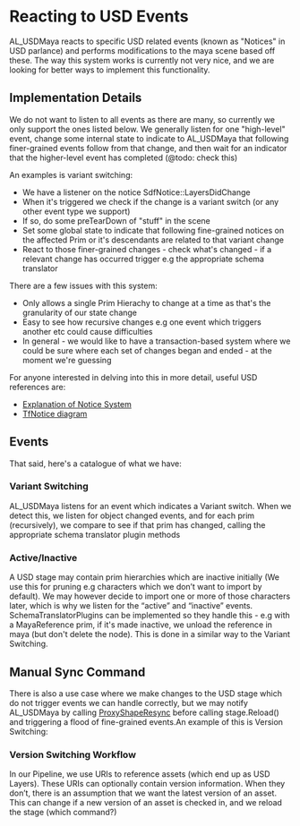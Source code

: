 # Reacting to USD Events

AL_USDMaya reacts to specific USD related events (known as "Notices" in USD parlance) and performs modifications to the maya scene based off these. The way this system works is currently not very nice, and we are looking for better ways to implement this functionality. 

## Implementation Details
We do not want to listen to all events as there are many, so currently we only support the ones listed below. We generally listen for one "high-level" event, change some internal state to indicate to AL_USDMaya that following finer-grained events follow from that change, and then wait for an indicator that the higher-level event has completed (@todo: check this)

An examples is variant switching:
+ We have a listener on the notice SdfNotice::LayersDidChange 
+ When it's triggered we check if the change is a variant switch (or any other event type we support)
+ If so, do some preTearDown of "stuff" in the scene
+ Set some global state to indicate that following fine-grained notices on the affected Prim or it's descendants are related to that variant change
+ React to those finer-grained changes - check what's changed - if a relevant change has occurred trigger e.g the appropriate schema translator

There are a few issues with this system:
+ Only allows a single Prim Hierachy to change at a time as that's the granularity of our state change
+ Easy to see how recursive changes e.g one event which triggers another etc could cause difficulties
+ In general - we would like to have a transaction-based system where we could be sure where each set of changes began and ended - at the moment we're guessing

For anyone interested in delving into this in more detail, useful USD references are:
+ [Explanation of Notice System](https://graphics.pixar.com/usd/docs/api/page_tf__notification.html)
+ [TfNotice diagram](https://graphics.pixar.com/usd/docs/api/class_tf_notice.html)

## Events
That said, here's a catalogue of what we have:

### Variant Switching 
AL_USDMaya listens for an event which indicates a Variant switch.
When we detect this, we listen for object changed events, and for each prim (recursively), we compare to see if that prim has changed, calling the appropriate schema translator plugin methods 

### Active/Inactive
A USD stage may contain prim hierarchies which are inactive initially (We use this for pruning e.g characters which we don’t want to import by default). 
We may however decide to import one or more of those characters later, which is why we listen for the “active” and “inactive” events. 
SchemaTranslatorPlugins can be implemented so they handle this - e.g with a MayaReference prim, if it's made inactive, we unload the reference in maya (but don't delete the node).
This is done in a similar way to the Variant Switching.

## Manual Sync Command
There is also a use case where we make changes to the USD stage which do not trigger events we can handle correctly, but we may notify AL_USDMaya by calling [ProxyShapeResync](proxyShape.md#al_usdmaya_proxyshaperesync-overview) before calling stage.Reload() and triggering a flood of fine-grained events.An example of this is Version Switching:

### Version Switching Workflow
In our Pipeline, we use URIs to reference assets (which end up as USD Layers). These URIs can optionally contain version information. When they don’t, there is an assumption that we want the latest version of an asset. This can change if a new version of an asset is checked in, and we reload the stage (which command?)






